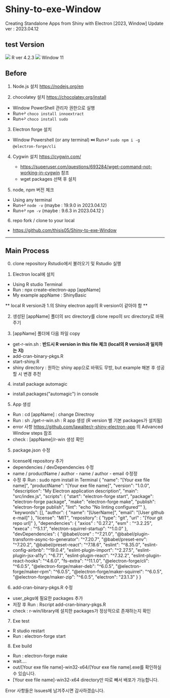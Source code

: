 # Shiny-to-exe-Window

Creating Standalone Apps from Shiny with Electron [2023, Window]
Update ver : 2023.04.12

## test Version 

![](https://img.shields.io/badge/R-white?style=for-the-badge&logo=R) R ver 4.2.3
![](https://img.shields.io/badge/Window-blue?style=for-the-badge&logo=microsoft) Window 11

## Before

1. Node.js 설치 https://nodejs.org/en

2. chocolatey 설치 https://chocolatey.org/install

  - Window PowerShell 관리자 권한으로 실행
  - Run↩️ `choco install innoextract`
  - Run↩️ `choco install sudo` 
  
3. Electron forge 설치

  - Window Powershell (or any terminal) ⏭️ Run↩️ `sudo npm i -g @electron-forge/cli`
  
4. Cygwin 설치 https://cygwin.com/

   - https://superuser.com/questions/693284/wget-command-not-working-in-cygwin 참조
   - wget packages 선택 후 설치
   
5. node, npm 버전 체크

  - Using any terminal
  - Run↩️ `node -v` (maybe : 19.9.0 in 2023.04.12)
  - Run↩️ `npm -v` (maybe : 9.6.3 in 2023.04.12 )

6. repo fork / clone to your local
  
  - https://github.com/thisis05/Shiny-to-exe-Window
  
--- 

## Main Process 

0. clone repository Rstudio에서 불러오기 및 Rstudio 실행
 

1. Electron local에 설치 

  - Using R studio Terminal
  - Run : npx create-electron-app [appName] 
  - My example appName : ShinyBasic
  
  ** local R version과 1.의 Shiny electron app의 R version이 같아야 함 **

2. 생성된 [appName] 폴더의 src directory를 clone repo의 src directory로 바꿔주기

3. [appName] 폴더에 다음 파일 copy 

  - get-r-win.sh : **반드시 R version in this file 체크 (local의 R version과 일치하는 지)** 
  - add-cran-binary-pkgs.R
  - start-shiny.R
  - shiny directory : 원하는 shiny app으로 바꿔도 무방, but example 해본 후 성공할 시 변경 추천

4. install package automagic 

  - install.packages("automagic") in console

5. App 생성

  - Run : cd [appName] : change Directroy 
  - Run : sh ./get-r-win.sh : R app 생성 (R version 별 기본 packages가 설치됨)
  - error 사항 https://github.com/lawalter/r-shiny-electron-app 의 Advanced Window steps 참조
  - check : [appName]/r-win 생성 확인
  
5. package.json 수정

  - license에 repository 추가
  - dependencies / devDependencies 수정
  - name / productName / author - name / author - email 수정정  
  - 수정 후 Run : sudo npm install in Terminal
{
  "name": "[Your exe file name]",
  "productName": "[Your exe file name]",
  "version": "1.0.0",
  "description": "My Electron application description",
  "main": "src/index.js",
  "scripts": {
    "start": "electron-forge start",
    "package": "electron-forge package",
    "make": "electron-forge make",
    "publish": "electron-forge publish",
    "lint": "echo \"No linting configured\""
  },
  "keywords": [],
  "author": {
    "name": "[UserName]",
    "email": "[User github e-mail]"
  },
  "license": "MIT",
    "repository": {
      "type": "git",
      "url" : "[Your git repo url]"
  },
  "dependencies": {
    "axios" : "0.27.2",
    "esm" : "^3.2.25",
    "execa" : "^5.1.1",
    "electron-squirrel-startup": "^1.0.0"
  },
  "devDependencies": {
    "@babel/core" : "^7.21.0",
    "@babel/plugin-transform-async-to-generator": "^7.20.7",
    "@babel/preset-env": "^7.20.2",
    "@babel/preset-react": "^7.18.6",
    "eslint": "^8.35.0",
    "eslint-config-airbnb": "^19.0.4",
    "eslint-plugin-import": "^2.27.5",
    "eslint-plugin-jsx-a11y": "^6.7.1",
    "eslint-plugin-react": "^7.32.2",
    "eslint-plugin-react-hooks": "^4.6.0",
    "fs-extra": "^11.1.0",
    "@electron-forge/cli": "^6.0.5",
    "@electron-forge/maker-deb": "^6.0.5",
    "@electron-forge/maker-rpm": "^6.0.5",
    "@electron-forge/maker-squirrel": "^6.0.5",
    "@electron-forge/maker-zip": "^6.0.5",
    "electron": "23.1.3"
  }
}

6. add-cran-binary-pkgs.R 수정 

  - user_pkgs에 필요한 packages 추가 
  - 저장 후 Run : Rscript add-cran-binary-pkgs.R
  - check : r-win/library에 설치한 packages가 정상적으로 존재하는지 확인

  
7. Exe test 
 - R studio restart
 - Run : electron-forge start

8. Exe build
 - Run : electron-forge make
 - wait....
 - out/[Your exe file name]-win32-x64/[Your exe file name].exe를 확인하실 수 있습니다.
 - [Your exe file name]-win32-x64 directory만 따로 빼서 배포가 가능합니다. 
 
 Error 사항들은 Issues에 남겨주시면 감사하겠습니다. 
 
 
 


